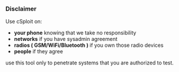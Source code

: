 ### Disclaimer

Use cSploit on:

  - **your phone** knowing that we take no responsibility
  - **networks** if you have sysadmin agreement
  - **radios ( GSM/WiFi/Bluetooth )** if you own those radio devices
  - **people** if they agree

use this tool only to penetrate systems that you are authorized to test.

